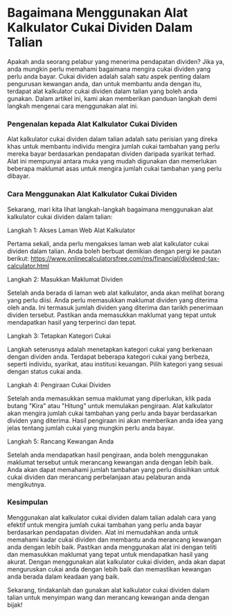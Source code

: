 Bagaimana Menggunakan Alat Kalkulator Cukai Dividen Dalam Talian
================================================================

Apakah anda seorang pelabur yang menerima pendapatan dividen? Jika ya, anda mungkin perlu memahami bagaimana mengira cukai dividen yang perlu anda bayar. Cukai dividen adalah salah satu aspek penting dalam pengurusan kewangan anda, dan untuk membantu anda dengan itu, terdapat alat kalkulator cukai dividen dalam talian yang boleh anda gunakan. Dalam artikel ini, kami akan memberikan panduan langkah demi langkah mengenai cara menggunakan alat ini.

### Pengenalan kepada Alat Kalkulator Cukai Dividen

Alat kalkulator cukai dividen dalam talian adalah satu perisian yang direka khas untuk membantu individu mengira jumlah cukai tambahan yang perlu mereka bayar berdasarkan pendapatan dividen daripada syarikat terhad. Alat ini mempunyai antara muka yang mudah digunakan dan memerlukan beberapa maklumat asas untuk mengira jumlah cukai tambahan yang perlu dibayar.

### Cara Menggunakan Alat Kalkulator Cukai Dividen

Sekarang, mari kita lihat langkah-langkah bagaimana menggunakan alat kalkulator cukai dividen dalam talian:

Langkah 1: Akses Laman Web Alat Kalkulator

Pertama sekali, anda perlu mengakses laman web alat kalkulator cukai dividen dalam talian. Anda boleh berbuat demikian dengan pergi ke pautan berikut: <https://www.onlinecalculatorsfree.com/ms/financial/dividend-tax-calculator.html>

Langkah 2: Masukkan Maklumat Dividen

Setelah anda berada di laman web alat kalkulator, anda akan melihat borang yang perlu diisi. Anda perlu memasukkan maklumat dividen yang diterima oleh anda. Ini termasuk jumlah dividen yang diterima dan tarikh penerimaan dividen tersebut. Pastikan anda memasukkan maklumat yang tepat untuk mendapatkan hasil yang terperinci dan tepat.

Langkah 3: Tetapkan Kategori Cukai

Langkah seterusnya adalah menetapkan kategori cukai yang berkenaan dengan dividen anda. Terdapat beberapa kategori cukai yang berbeza, seperti individu, syarikat, atau institusi keuangan. Pilih kategori yang sesuai dengan status cukai anda.

Langkah 4: Pengiraan Cukai Dividen

Setelah anda memasukkan semua maklumat yang diperlukan, klik pada butang "Kira" atau "Hitung" untuk memulakan pengiraan. Alat kalkulator akan mengira jumlah cukai tambahan yang perlu anda bayar berdasarkan dividen yang diterima. Hasil pengiraan ini akan memberikan anda idea yang jelas tentang jumlah cukai yang mungkin perlu anda bayar.

Langkah 5: Rancang Kewangan Anda

Setelah anda mendapatkan hasil pengiraan, anda boleh menggunakan maklumat tersebut untuk merancang kewangan anda dengan lebih baik. Anda akan dapat memahami jumlah tambahan yang perlu disisihkan untuk cukai dividen dan merancang perbelanjaan atau pelaburan anda mengikutnya.

### Kesimpulan

Menggunakan alat kalkulator cukai dividen dalam talian adalah cara yang efektif untuk mengira jumlah cukai tambahan yang perlu anda bayar berdasarkan pendapatan dividen. Alat ini memudahkan anda untuk memahami kadar cukai dividen dan membantu anda merancang kewangan anda dengan lebih baik. Pastikan anda menggunakan alat ini dengan teliti dan memasukkan maklumat yang tepat untuk mendapatkan hasil yang akurat. Dengan menggunakan alat kalkulator cukai dividen, anda akan dapat menguruskan cukai anda dengan lebih baik dan memastikan kewangan anda berada dalam keadaan yang baik.

Sekarang, tindakanlah dan gunakan alat kalkulator cukai dividen dalam talian untuk menyimpan wang dan merancang kewangan anda dengan bijak!